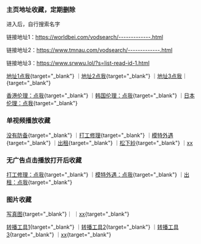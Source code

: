 ### 主页地址收藏，定期删除
进入后，自行搜索名字

链接地址1：https://worldbei.com/vodsearch/-------------.html

链接地址2：https://www.tmnau.com/vodsearch/-------------.html

链接地址3：https://www.srwwu.lol/?s=list-read-id-1.html

[地址1点我](https://worldbei.com/vodsearch/-------------.html){target="_blank"}
｜[地址2点我](https://www.tmnau.com/vodsearch/-------------.html){target="_blank"}
｜[地址3点我](https://www.srwwu.lol/?s=list-read-id-1.html)｜{target="_blank"}

[香港伦理：点我](https://worldbei.com/vodsearch/----%E9%A6%99%E6%B8%AF%E4%BC%A6%E7%90%86---------.html){target="_blank"}
｜[韩国伦理：点我](https://worldbei.com/vodsearch/----%E9%9F%A9%E5%9B%BD%E4%BC%A6%E7%90%86---------.html){target="_blank"}
｜[日本伦理：点我](https://worldbei.com/vodsearch/----%E6%97%A5%E6%9C%AC%E4%BC%A6%E7%90%86---------.html){target="_blank"}

### 单视频播放收藏
[没有防备](https://worldbei.com/vodplay/81235-1-1.html){target="_blank"}
｜[打工修理](https://worldbei.com/vodplay/11678-1-1.html){target="_blank"}
｜[模特外遇](https://worldbei.com/vodplay/87025-1-1.html){target="_blank"}
｜[出租](https://worldbei.com/vodplay/87122-1-1.html){target="_blank"}
｜[松下紗](https://www.tmnau.com/vodplay/204631-1-1.html){target="_blank"}
｜[xx](#主页地址收藏定期删除)
### 无广告点击播放打开后收藏
[打工修理：点我](https://m3u8play.com/?play=https://video.zmwbf.com/20230804/ZjRjYmFjND/093820/720/hls/encrypt/index.m3u8){target="_blank"}
｜[模特外遇：点我](https://m3u8play.com/?play=https://video.zmwbf.com/20231003/Y2RlMTNlZj/165407/720/hls/encrypt/index.m3u8){target="_blank"}
｜[出租：点我](https://m3u8play.com/?play=https://video.zmwbf.com/20231003/ZjQ1YjMzYm/165407/720/hls/encrypt/index.m3u8){target="_blank"}

### 图片收藏
[写真图](https://xasia.pics){target="_blank"}｜
｜[xx](#主页地址收藏定期删除){target="_blank"}


[转播工具1](http://tool.pfan.cn/m3u8/){target="_blank"}
｜[转播工具2](https://anym3u8player.com/){target="_blank"}
｜[转播工具3](http://tool.liumingye.cn/m3u8/){target="_blank"}
｜[xx](#主页地址收藏定期删除){target="_blank"}

